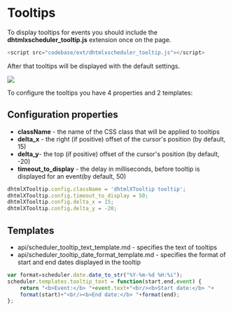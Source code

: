  Tooltips 
==============
To display tooltips for events you should include the **dhtmlxscheduler_tooltip.js** extension once on the page.

~~~js
<script src="codebase/ext/dhtmlxscheduler_tooltip.js"></script>
~~~


After that tooltips will be displayed with the default settings.

<img src="tooltip.png"/>
  

To configure the tooltips you have 4 properties and 2 templates:

Configuration properties
------------------------------------

- **className** -  the name of the CSS class that will be applied to tooltips
- **delta_x** - the right (if positive) offset of the cursor's position (by default, 15)
- **delta_y**- the top (if positive) offset of the cursor's position (by default, -20)
- **timeout_to_display** - the delay in milliseconds, before tooltip is displayed for an event(by default, 50)

~~~js
dhtmlXTooltip.config.className = 'dhtmlXTooltip tooltip'; 
dhtmlXTooltip.config.timeout_to_display = 50; 
dhtmlXTooltip.config.delta_x = 15; 
dhtmlXTooltip.config.delta_y = -20; 
~~~

Templates
------------------------------------------
- api/scheduler_tooltip_text_template.md - specifies the text of tooltips  
- api/scheduler_tooltip_date_format_template.md - specifies the format of start and end dates displayed in the tooltip

~~~js
var format=scheduler.date.date_to_str("%Y-%m-%d %H:%i"); 
scheduler.templates.tooltip_text = function(start,end,event) {
	return "<b>Event:</b> "+event.text+"<br/><b>Start date:</b> "+
    format(start)+"<br/><b>End date:</b> "+format(end);
};
~~~



